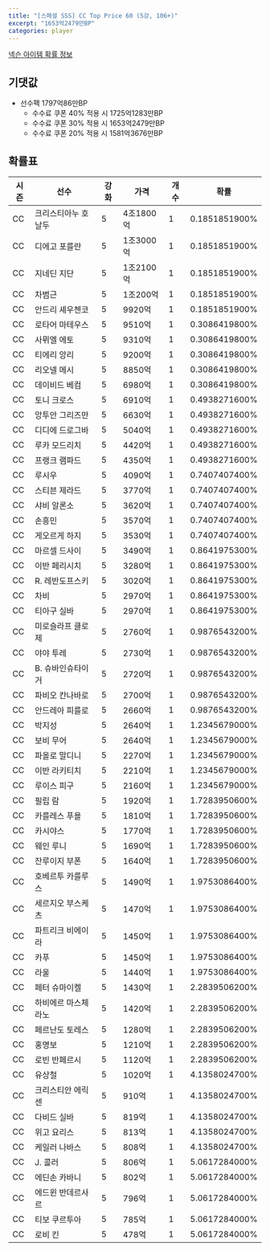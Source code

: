 ```yaml
---
title: "[스페셜 SSS] CC Top Price 60 (5강, 106+)"
excerpt: "1653억2479만BP"
categories: player
---
```

[넥슨 아이템 확률 정보](http://iteminfo.nexon.com/probability/fo4?sn=7414)

## 기댓값
- 선수팩 1797억86만BP
  - 수수료 쿠폰 40% 적용 시 1725억1283만BP
  - 수수료 쿠폰 30% 적용 시 1653억2479만BP
  - 수수료 쿠폰 20% 적용 시 1581억3676만BP


## 확률표

|시즌|선수|강화|가격|개수|확률|
|---|---|---|---|---|---|
|CC|크리스티아누 호날두|5|4조1800억|1|0.1851851900%|
|CC|디에고 포를란|5|1조3000억|1|0.1851851900%|
|CC|지네딘 지단|5|1조2100억|1|0.1851851900%|
|CC|차범근|5|1조200억|1|0.1851851900%|
|CC|안드리 셰우첸코|5|9920억|1|0.1851851900%|
|CC|로타어 마테우스|5|9510억|1|0.3086419800%|
|CC|사뮈엘 에토|5|9310억|1|0.3086419800%|
|CC|티에리 앙리|5|9200억|1|0.3086419800%|
|CC|리오넬 메시|5|8850억|1|0.3086419800%|
|CC|데이비드 베컴|5|6980억|1|0.3086419800%|
|CC|토니 크로스|5|6910억|1|0.4938271600%|
|CC|앙투안 그리즈만|5|6630억|1|0.4938271600%|
|CC|디디에 드로그바|5|5040억|1|0.4938271600%|
|CC|루카 모드리치|5|4420억|1|0.4938271600%|
|CC|프랭크 램파드|5|4350억|1|0.4938271600%|
|CC|루시우|5|4090억|1|0.7407407400%|
|CC|스티븐 제라드|5|3770억|1|0.7407407400%|
|CC|샤비 알론소|5|3620억|1|0.7407407400%|
|CC|손흥민|5|3570억|1|0.7407407400%|
|CC|게오르게 하지|5|3530억|1|0.7407407400%|
|CC|마르셀 드사이|5|3490억|1|0.8641975300%|
|CC|이반 페리시치|5|3280억|1|0.8641975300%|
|CC|R. 레반도프스키|5|3020억|1|0.8641975300%|
|CC|차비|5|2970억|1|0.8641975300%|
|CC|티아구 실바|5|2970억|1|0.8641975300%|
|CC|미로슬라프 클로제|5|2760억|1|0.9876543200%|
|CC|야야 투레|5|2730억|1|0.9876543200%|
|CC|B. 슈바인슈타이거|5|2720억|1|0.9876543200%|
|CC|파비오 칸나바로|5|2700억|1|0.9876543200%|
|CC|안드레아 피를로|5|2660억|1|0.9876543200%|
|CC|박지성|5|2640억|1|1.2345679000%|
|CC|보비 무어|5|2640억|1|1.2345679000%|
|CC|파올로 말디니|5|2270억|1|1.2345679000%|
|CC|이반 라키티치|5|2210억|1|1.2345679000%|
|CC|루이스 피구|5|2160억|1|1.2345679000%|
|CC|필립 람|5|1920억|1|1.7283950600%|
|CC|카를레스 푸욜|5|1810억|1|1.7283950600%|
|CC|카시야스|5|1770억|1|1.7283950600%|
|CC|웨인 루니|5|1690억|1|1.7283950600%|
|CC|잔루이지 부폰|5|1640억|1|1.7283950600%|
|CC|호베르투 카를루스|5|1490억|1|1.9753086400%|
|CC|세르지오 부스케츠|5|1470억|1|1.9753086400%|
|CC|파트리크 비에이라|5|1450억|1|1.9753086400%|
|CC|카푸|5|1450억|1|1.9753086400%|
|CC|라울|5|1440억|1|1.9753086400%|
|CC|페터 슈마이켈|5|1430억|1|2.2839506200%|
|CC|하비에르 마스체라노|5|1420억|1|2.2839506200%|
|CC|페르난도 토레스|5|1280억|1|2.2839506200%|
|CC|홍명보|5|1210억|1|2.2839506200%|
|CC|로빈 반페르시|5|1120억|1|2.2839506200%|
|CC|유상철|5|1020억|1|4.1358024700%|
|CC|크리스티안 에릭센|5|910억|1|4.1358024700%|
|CC|다비드 실바|5|819억|1|4.1358024700%|
|CC|위고 요리스|5|813억|1|4.1358024700%|
|CC|케일러 나바스|5|808억|1|4.1358024700%|
|CC|J. 콜러|5|806억|1|5.0617284000%|
|CC|에딘손 카바니|5|802억|1|5.0617284000%|
|CC|에드윈 반데르사르|5|796억|1|5.0617284000%|
|CC|티보 쿠르투아|5|785억|1|5.0617284000%|
|CC|로비 킨|5|478억|1|5.0617284000%|
